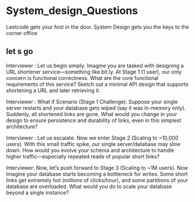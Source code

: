 # System_design_Questions 
Leetcode gets your foot in the door.
System Design gets you the keys to the corner office

##  let s go 
Interviewer :
Let us begin simply. Imagine you are tasked with designing a URL shortener service—something like bit.ly.
At Stage 1 (1 user), our only concern is functional correctness.
What are the core functional requirements of this service?
Sketch out a minimal API design that supports shortening a URL and later retrieving it.


Interviewer :
What if Scenario (Stage 1 Challenge):
Suppose your single server restarts and your database gets wiped (say it was in-memory only). Suddenly, all shortened links are gone.
What would you change in your design to ensure persistence and durability of links, even in this simplest architecture?



Interviewer :
Let us escalate.
Now we enter Stage 2 (Scaling to ~10,000 users). With this small traffic spike, our single server/database may slow down.
How would you evolve your schema and architecture to handle higher traffic—especially repeated reads of popular short links?


Interviewer:
Now, let’s push forward to Stage 3 (Scaling to ~1M users).
Now Imagine your database starts becoming a bottleneck for writes. Some short links get extremely hot (millions of clicks/hour), and some partitions of your database are overloaded.
What would you do to scale your database beyond a single instance?

